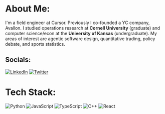 # About Me:
I'm a field engineer at Cursor. Previously I co-founded a YC company, Avallon. I studied operations research at **Cornell University** (graduate) and computer science/econ at the **University of Kansas** (undergraduate). My areas of interest are agentic software design, quantitative trading, policy debate, and sports statistics.

## Socials:
[![LinkedIn](https://img.shields.io/badge/LinkedIn-%230077B5.svg?logo=linkedin&logoColor=white)](https://linkedin.com/in/jetsemrick) [![Twitter](https://img.shields.io/badge/Twitter-%231DA1F2.svg?logo=Twitter&logoColor=white)](https://twitter.com/jetsemrick) 

# Tech Stack:
![Python](https://img.shields.io/badge/python-3670A0?style=for-the-badge&logo=python&logoColor=ffdd54) ![JavaScript](https://img.shields.io/badge/javascript-%23323330.svg?style=for-the-badge&logo=javascript&logoColor=%23F7DF1E) ![TypeScript](https://img.shields.io/badge/typescript-%23007ACC.svg?style=for-the-badge&logo=typescript&logoColor=white) ![C++](https://img.shields.io/badge/Haskell-5e5086?style=for-the-badge&logo=haskell&logoColor=white)  ![React](https://img.shields.io/badge/react-%2320232a.svg?style=for-the-badge&logo=react&logoColor=%2361DAFB)
